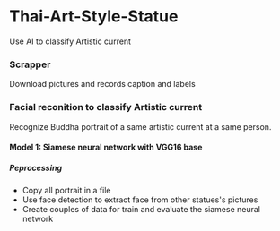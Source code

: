 # Thai-Art-Style-Statue
Use AI to classify Artistic current


### Scrapper
Download pictures and records caption and labels

### Facial reconition to classify Artistic current
Recognize Buddha portrait of a same artistic current at a same person.

#### Model 1: Siamese neural network with VGG16 base

##### Peprocessing
- Copy all portrait in a file
- Use face detection to extract face from other statues's pictures
- Create couples of data for train and evaluate the siamese neural network 





